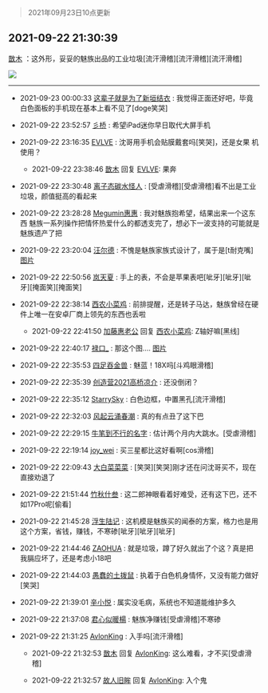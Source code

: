 > 2021年09月23日10点更新
<link rel="stylesheet" href="https://cdn.jsdelivr.net/gh/taotie6/sampleJSON@main/css/photo_show.css">
<meta name="referrer" content="no-referrer" />


 ## 2021-09-22 21:30:39 

 [㪚木](https://www.coolapk.com/feed/30185839?shareKey=OTliNzA2NWQwMWFhNjE0YjM3MTU~) ：这外形，妥妥的魅族出品的工业垃圾[流汗滑稽][流汗滑稽][流汗滑稽] 

<div class="album">
<img class="img-item" src="http://image.coolapk.com/feed/2019/0507/23/1081091_4586_1095@230x167.gif" />
</div>

 ------- 

- 2021-09-23 00:00:33 [这辈子就是为了新垣结衣](uid=1709428) : 我觉得正面还好吧，毕竟白色面板的手机现在基本上看不见了[doge笑哭] 

- 2021-09-22 23:52:57 [彡桥](uid=3740933) : 希望iPad迷你早日取代大屏手机 

- 2021-09-22 23:16:35 [EVLVE](uid=624501) : 沈哥用手机会贴膜戴套吗[笑哭]，还是女果 机使用？ 

    - 2021-09-22 23:38:46 [㪚木](uid=1081091) 回复 [EVLVE](uid=624501): 果奔 

- 2021-09-22 23:30:48 [离子态碳水怪人](uid=1112739) : [受虐滑稽][受虐滑稽]看不出是工业垃圾，颜值挺高的看起来 

- 2021-09-22 23:28:28 [Megumin惠惠](uid=1163019) : 我对魅族抱希望，结果出来一个这东西
魅族一系列操作把情怀热爱什么的都透支完了，想必下一波支持的可能就是魅族遗产了把 

- 2021-09-22 23:20:04 [汪尔德](uid=1595236) : 不愧是魅族家族式设计了，属于是[t耐克嘴] [图片](http://image.coolapk.com/feed/2021/0919/07/1595236_a9b515eb_7604_3923@300x337.jpeg)

- 2021-09-22 22:50:56 [岚天夏](uid=1974131) : 手上的表，不会是苹果表吧[呲牙][呲牙][呲牙][掩面笑][掩面笑] 

- 2021-09-22 22:38:14 [西农小菜鸡](uid=3063280) : 前排提醒，还是转子马达，魅族曾经在硬件上唯一在安卓厂商上领先的东西也丢啦 

    - 2021-09-22 22:41:50 [加藤惠老公](uid=1266680) 回复 [西农小菜鸡](uid=3063280): Z轴好嘛[黑线] 

- 2021-09-22 22:40:17 [禄口_](uid=1005884) : 那这个图…. [图片](http://image.coolapk.com/feed/2021/0922/22/1005884_1617_0967@828x1792.jpg)

- 2021-09-22 22:35:53 [四足吞金兽](uid=2416312) : 魅蓝！18X吗[斗鸡眼滑稽] 

- 2021-09-22 22:35:39 [创造营2021高桥凉介](uid=685087) : 还没倒闭？ 

- 2021-09-22 22:35:12 [StarrySky](uid=551327) : 白色边框，中置黑孔[流汗滑稽] 

- 2021-09-22 22:32:03 [风起云涌春潮](uid=2903311) : 真的有点丑了这下巴 

- 2021-09-22 22:29:15 [牛笔到不行的名字](uid=2374460) : 估计两个月内大跳水。[受虐滑稽] 

- 2021-09-22 22:19:14 [joy_wei](uid=1932840) : 买三星都比这好看啊[cos滑稽] 

- 2021-09-22 22:09:43 [大白菜菜菜](uid=2081020) : [笑哭][笑哭]刚才还在问沈哥买不，现在直接劝退了 

- 2021-09-22 21:51:44 [竹秋什叁](uid=2319428) : 这二郎神眼看着好难受，还有这下巴，还不如17Pro呢[偷看] 

- 2021-09-22 21:45:28 [浮生陆记](uid=3537531) : 这机模是魅族买的闻泰的方案，格力也是用这个方案，省钱，赚钱，不寒碜[呲牙][呲牙][呲牙] 

- 2021-09-22 21:44:46 [ZAOHUA](uid=1930793) : 就是垃圾，蹲了好久就出了个这？真是把我膈应坏了，还是考虑小18吧 

- 2021-09-22 21:44:03 [愚蠢的土拨鼠](uid=523451) : 执着于白色机身情怀，又没有能力做好[笑哭] 

- 2021-09-22 21:39:01 [辛小悦](uid=2870670) : 属实没毛病，系统也不知道能维护多久 

- 2021-09-22 21:37:08 [君心似暖楊](uid=3303409) : 魅族净赚钱[受虐滑稽]不寒碜 

- 2021-09-22 21:31:25 [AvlonKing](uid=964891) : 入手吗[流汗滑稽] 

    - 2021-09-22 21:32:53 [㪚木](uid=1081091) 回复 [AvlonKing](uid=964891): 这么难看，才不买[受虐滑稽] 

    - 2021-09-22 21:32:57 [故人旧眸](uid=5481001) 回复 [AvlonKing](uid=964891): 入个鬼 

